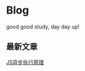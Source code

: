 # Blog
good good study, day day up!

## 最新文章

[JS异步执行原理](https://www.cnblogs.com/lvzl/p/14242510.html)
